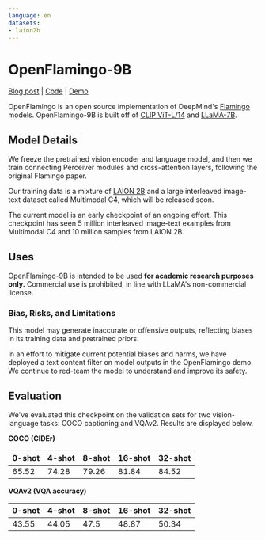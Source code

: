 ```yaml
---
language: en
datasets:
- laion2b
---
```


# OpenFlamingo-9B

[Blog post]() | [Code](https://github.com/mlfoundations/open_flamingo) | [Demo](https://7164d2142d11.ngrok.app)

OpenFlamingo is an open source implementation of DeepMind's [Flamingo](https://www.deepmind.com/blog/tackling-multiple-tasks-with-a-single-visual-language-model) models. 
OpenFlamingo-9B is built off of [CLIP ViT-L/14](https://huggingface.co/openai/clip-vit-large-patch14) and [LLaMA-7B](https://ai.facebook.com/blog/large-language-model-llama-meta-ai/).


## Model Details
We freeze the pretrained vision encoder and language model, and then we train connecting Perceiver modules and cross-attention layers, following the original Flamingo paper. 

Our training data is a mixture of [LAION 2B](https://huggingface.co/datasets/laion/laion2B-en) and a large interleaved image-text dataset called Multimodal C4, which will be released soon.

The current model is an early checkpoint of an ongoing effort. This checkpoint has seen 5 million interleaved image-text examples from Multimodal C4 and 10 million samples from LAION 2B.

## Uses
OpenFlamingo-9B is intended to be used **for academic research purposes only.** Commercial use is prohibited, in line with LLaMA's non-commercial license.

### Bias, Risks, and Limitations
This model may generate inaccurate or offensive outputs, reflecting biases in its training data and pretrained priors. 

In an effort to mitigate current potential biases and harms, we have deployed a text content filter on model outputs in the OpenFlamingo demo. We continue to red-team the model to understand and improve its safety.

## Evaluation
We've evaluated this checkpoint on the validation sets for two vision-language tasks: COCO captioning and VQAv2. Results are displayed below.

**COCO (CIDEr)**

|0-shot|4-shot|8-shot|16-shot|32-shot|
|--|--|--|--|--|
|65.52|74.28|79.26|81.84|84.52|


**VQAv2 (VQA accuracy)**

|0-shot|4-shot|8-shot|16-shot|32-shot|
|---|---|---|---|---|
|43.55|44.05|47.5|48.87|50.34|
